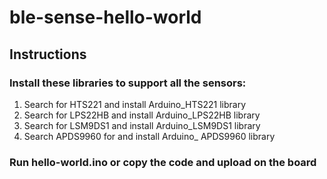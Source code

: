 # ble-sense-hello-world

## Instructions

### Install these libraries to support all the sensors:
1. Search for HTS221 and install Arduino_HTS221 library
2. Search for LPS22HB and install Arduino_LPS22HB library
3. Search for LSM9DS1 and install Arduino_LSM9DS1 library
4. Search APDS9960 for and install Arduino_ APDS9960 library


### Run hello-world.ino or copy the code and upload on the board

